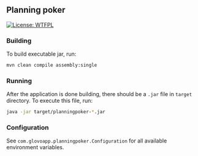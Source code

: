 ## Planning poker

[![License: WTFPL](https://img.shields.io/badge/License-WTFPL-red.svg)](http://www.wtfpl.net/txt/copying/)

### Building

To build executable jar, run:

```bash
mvn clean compile assembly:single
```

### Running

After the application is done building, there should be a `.jar` file in `target` directory.
To execute this file, run:

```bash
java -jar target/planningpoker-*.jar
```

### Configuration

See `com.glovoapp.planningpoker.Configuration` for all available environment variables.
